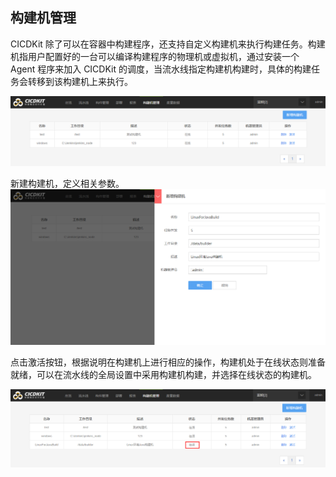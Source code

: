 ## 构建机管理

CICDKit 除了可以在容器中构建程序，还支持自定义构建机来执行构建任务。构建机指用户配置好的一台可以编译构建程序的物理机或虚拟机，通过安装一个 Agent 程序来加入 CICDKit 的调度，当流水线指定构建机构建时，具体的构建任务会转移到该构建机上来执行。

![](../assets/bk-cicdkit-25.png)

新建构建机，定义相关参数。
![](../assets/bk-cicdkit-26.png)

点击激活按钮，根据说明在构建机上进行相应的操作，构建机处于在线状态则准备就绪，可以在流水线的全局设置中采用构建机构建，并选择在线状态的构建机。

![](../assets/bk-cicdkit-27.png)
